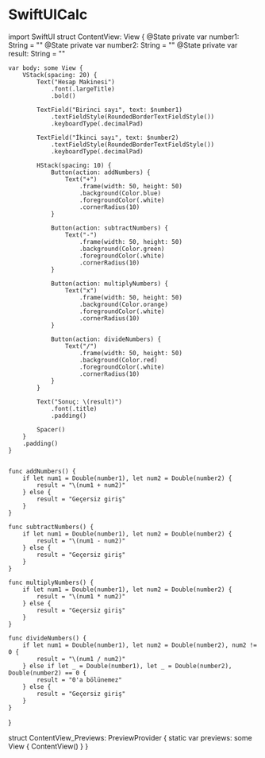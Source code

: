 # SwiftUICalc
import SwiftUI
struct ContentView: View {
    @State private var number1: String = ""
    @State private var number2: String = ""
    @State private var result: String = ""
    
    var body: some View {
        VStack(spacing: 20) {
            Text("Hesap Makinesi")
                .font(.largeTitle)
                .bold()
            
            TextField("Birinci sayı", text: $number1)
                .textFieldStyle(RoundedBorderTextFieldStyle())
                .keyboardType(.decimalPad)
            
            TextField("İkinci sayı", text: $number2)
                .textFieldStyle(RoundedBorderTextFieldStyle())
                .keyboardType(.decimalPad)
            
            HStack(spacing: 10) {
                Button(action: addNumbers) {
                    Text("+")
                        .frame(width: 50, height: 50)
                        .background(Color.blue)
                        .foregroundColor(.white)
                        .cornerRadius(10)
                }
                
                Button(action: subtractNumbers) {
                    Text("-")
                        .frame(width: 50, height: 50)
                        .background(Color.green)
                        .foregroundColor(.white)
                        .cornerRadius(10)
                }
                
                Button(action: multiplyNumbers) {
                    Text("x")
                        .frame(width: 50, height: 50)
                        .background(Color.orange)
                        .foregroundColor(.white)
                        .cornerRadius(10)
                }
                
                Button(action: divideNumbers) {
                    Text("/")
                        .frame(width: 50, height: 50)
                        .background(Color.red)
                        .foregroundColor(.white)
                        .cornerRadius(10)
                }
            }
            
            Text("Sonuç: \(result)")
                .font(.title)
                .padding()
            
            Spacer()
        }
        .padding()
    }
    
    
    func addNumbers() {
        if let num1 = Double(number1), let num2 = Double(number2) {
            result = "\(num1 + num2)"
        } else {
            result = "Geçersiz giriş"
        }
    }
    
    func subtractNumbers() {
        if let num1 = Double(number1), let num2 = Double(number2) {
            result = "\(num1 - num2)"
        } else {
            result = "Geçersiz giriş"
        }
    }
    
    func multiplyNumbers() {
        if let num1 = Double(number1), let num2 = Double(number2) {
            result = "\(num1 * num2)"
        } else {
            result = "Geçersiz giriş"
        }
    }
    
    func divideNumbers() {
        if let num1 = Double(number1), let num2 = Double(number2), num2 != 0 {
            result = "\(num1 / num2)"
        } else if let _ = Double(number1), let _ = Double(number2), Double(number2) == 0 {
            result = "0'a bölünemez"
        } else {
            result = "Geçersiz giriş"
        }
    }
}



struct ContentView_Previews: PreviewProvider {
    static var previews: some View {
        ContentView()
    }
}
